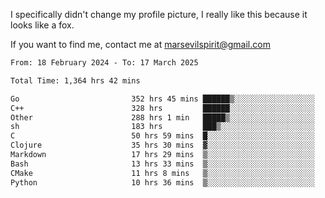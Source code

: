 I specifically didn't change my profile picture, I really like this because it looks like a fox.

If you want to find me, contact me at marsevilspirit@gmail.com

<!--START_SECTION:waka-->

```txt
From: 18 February 2024 - To: 17 March 2025

Total Time: 1,364 hrs 42 mins

Go                         352 hrs 45 mins ██████▒░░░░░░░░░░░░░░░░░░   25.85 %
C++                        328 hrs         ██████░░░░░░░░░░░░░░░░░░░   24.04 %
Other                      288 hrs 1 min   █████▒░░░░░░░░░░░░░░░░░░░   21.11 %
sh                         183 hrs         ███▒░░░░░░░░░░░░░░░░░░░░░   13.41 %
C                          50 hrs 59 mins  █░░░░░░░░░░░░░░░░░░░░░░░░   03.74 %
Clojure                    35 hrs 30 mins  ▓░░░░░░░░░░░░░░░░░░░░░░░░   02.60 %
Markdown                   17 hrs 29 mins  ▒░░░░░░░░░░░░░░░░░░░░░░░░   01.28 %
Bash                       13 hrs 33 mins  ▒░░░░░░░░░░░░░░░░░░░░░░░░   00.99 %
CMake                      11 hrs 8 mins   ▒░░░░░░░░░░░░░░░░░░░░░░░░   00.82 %
Python                     10 hrs 36 mins  ▒░░░░░░░░░░░░░░░░░░░░░░░░   00.78 %
```

<!--END_SECTION:waka-->
